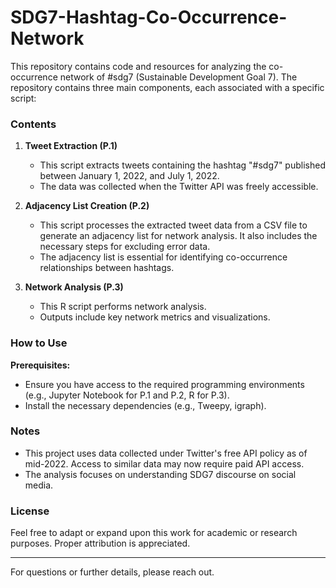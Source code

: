 # SDG7-Hashtag-Co-Occurrence-Network

This repository contains code and resources for analyzing the co-occurrence network of #sdg7 (Sustainable Development Goal 7). The repository contains three main components, each associated with a specific script:

### Contents

1. **Tweet Extraction (P.1)**  
   - This script extracts tweets containing the hashtag "#sdg7" published between January 1, 2022, and July 1, 2022.  
   - The data was collected when the Twitter API was freely accessible.

2. **Adjacency List Creation (P.2)**  
   - This script processes the extracted tweet data from a CSV file to generate an adjacency list for network analysis. It also includes the necessary steps for excluding error data.
   - The adjacency list is essential for identifying co-occurrence relationships between hashtags.

3. **Network Analysis (P.3)**  
   - This R script performs network analysis.
   - Outputs include key network metrics and visualizations.

### How to Use

**Prerequisites:**  
   - Ensure you have access to the required programming environments (e.g., Jupyter Notebook for P.1 and P.2, R for P.3).  
   - Install the necessary dependencies (e.g., Tweepy, igraph).


### Notes

- This project uses data collected under Twitter's free API policy as of mid-2022. Access to similar data may now require paid API access.
- The analysis focuses on understanding SDG7 discourse on social media.

### License  
Feel free to adapt or expand upon this work for academic or research purposes. Proper attribution is appreciated.

---

For questions or further details, please reach out.
